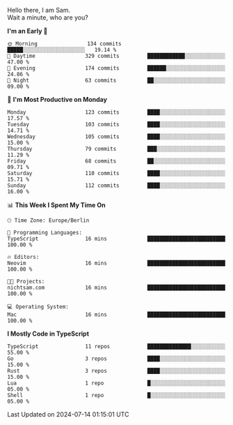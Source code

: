 Hello there, I am Sam.  
Wait a minute, who are you?
  
<!--START_SECTION:waka-->
**I'm an Early 🐤** 

```text
🌞 Morning                134 commits         █████░░░░░░░░░░░░░░░░░░░░   19.14 % 
🌆 Daytime                329 commits         ████████████░░░░░░░░░░░░░   47.00 % 
🌃 Evening                174 commits         ██████░░░░░░░░░░░░░░░░░░░   24.86 % 
🌙 Night                  63 commits          ██░░░░░░░░░░░░░░░░░░░░░░░   09.00 % 
```
📅 **I'm Most Productive on Monday** 

```text
Monday                   123 commits         ████░░░░░░░░░░░░░░░░░░░░░   17.57 % 
Tuesday                  103 commits         ████░░░░░░░░░░░░░░░░░░░░░   14.71 % 
Wednesday                105 commits         ████░░░░░░░░░░░░░░░░░░░░░   15.00 % 
Thursday                 79 commits          ███░░░░░░░░░░░░░░░░░░░░░░   11.29 % 
Friday                   68 commits          ██░░░░░░░░░░░░░░░░░░░░░░░   09.71 % 
Saturday                 110 commits         ████░░░░░░░░░░░░░░░░░░░░░   15.71 % 
Sunday                   112 commits         ████░░░░░░░░░░░░░░░░░░░░░   16.00 % 
```


📊 **This Week I Spent My Time On** 

```text
🕑︎ Time Zone: Europe/Berlin

💬 Programming Languages: 
TypeScript               16 mins             █████████████████████████   100.00 % 

🔥 Editors: 
Neovim                   16 mins             █████████████████████████   100.00 % 

🐱‍💻 Projects: 
nichtsam.com             16 mins             █████████████████████████   100.00 % 

💻 Operating System: 
Mac                      16 mins             █████████████████████████   100.00 % 
```

**I Mostly Code in TypeScript** 

```text
TypeScript               11 repos            ██████████████░░░░░░░░░░░   55.00 % 
Go                       3 repos             ████░░░░░░░░░░░░░░░░░░░░░   15.00 % 
Rust                     3 repos             ████░░░░░░░░░░░░░░░░░░░░░   15.00 % 
Lua                      1 repo              █░░░░░░░░░░░░░░░░░░░░░░░░   05.00 % 
Shell                    1 repo              █░░░░░░░░░░░░░░░░░░░░░░░░   05.00 % 
```




 Last Updated on 2024-07-14 01:15:01 UTC
<!--END_SECTION:waka-->
